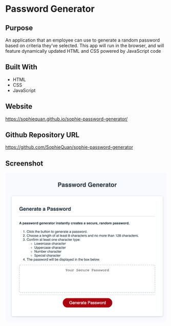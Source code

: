 # Password Generator

## Purpose
An application that an employee can use to generate a random password based on criteria they’ve selected. This app will run in the browser, and will feature dynamically updated HTML and CSS powered by JavaScript code

## Built With
* HTML
* CSS
* JavaScript

## Website
https://sophiequan.github.io/sophie-password-generator/

## Github Repository URL
https://github.com/SophieQuan/sophie-password-generator

## Screenshot
![screen shot of password generator](assets/images/screenshot-password-generator.png?raw=true "Screenshot Password Generator")
